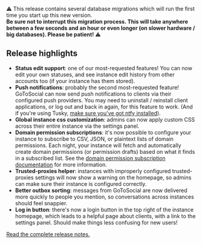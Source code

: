 ⚠️ This release contains several database migrations which will run the first time you start up this new version.  
**Be sure not to interrupt this migration process. This will take anywhere between a few seconds and an hour or even longer (on slower hardware / big databases). Please be patient!** ⚠️

## Release highlights

- **Status edit support**: one of our most-requested features! You can now edit your own statuses, and see instance edit history from other accounts too (if your instance has them stored).
- **Push notifications**: probably the second most-requested feature! GoToSocial can now send push notifications to clients via their configured push providers. You may need to uninstall / reinstall client applications, or log out and back in again, for this feature to work. (And if you're using Tusky, [make sure you've got ntfy installed](https://tusky.app/faq/#why-are-notifications-less-frequent-with-tusky)).
- **Global instance css customization**: admins can now apply custom CSS across their entire instance via the settings panel.
- **Domain permission subscriptions**: it's now possible to configure your instance to subscribe to CSV, JSON, or plaintext lists of domain permissions. Each night, your instance will fetch and automatically create domain permissions (or permission drafts) based on what it finds in a subscribed list. See the [domain permission subscription documentation](https://docs.gotosocial.org/en/latest/admin/domain_permission_subscriptions/) for more information.
- **Trusted-proxies helper**: instances with improperly configured trusted-proxies settings will now show a warning on the homepage, so admins can make sure their instance is configured correctly.
- **Better outbox sorting**: messages from GoToSocial are now delivered more quickly to people you mention, so conversations across instances should feel snappier.
- **Log in button**: there's now a login button in the top right of the instance homepage, which leads to a helpful page about clients, with a link to the settings panel. Should make things less confusing for new users!

[Read the complete release notes.](https://github.com/superseriousbusiness/gotosocial/releases/tag/v0.18.0)
